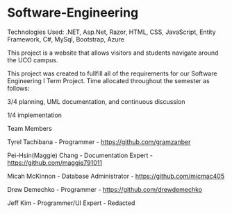# Software-Engineering
Technologies Used: .NET, Asp.Net, Razor, HTML, CSS, JavaScript, Entity Framework, C#, MySql, Bootstrap, Azure 

This project is a website that allows visitors and students navigate around the UCO campus.

This project was created to fullfill all of the requirements for our Software Engineering I Term Project.
Time allocated throughout the semester as follows:

3/4 planning, UML documentation, and continuous discussion

1/4 implementation

Team Members

Tyrel Tachibana - Programmer - https://github.com/gramzanber

Pei-Hsin(Maggie) Chang - Documentation Expert - https://github.com/maggie791011

Micah McKinnon - Database Administrator - https://github.com/micmac405

Drew Demechko - Programmer - https://github.com/drewdemechko

Jeff Kim - Programmer/UI Expert - Redacted
